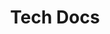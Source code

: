 ---
title: "Tech Docs"
description: 'Various technical articles, from useful lists of commands to full articles'
---